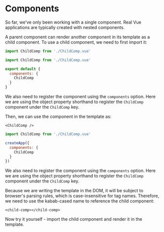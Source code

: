 # Components

So far, we've only been working with a single component. Real Vue applications are typically created with nested components.

A parent component can render another component in its template as a child component. To use a child component, we need to first import it:

<div class="composition-api">
<div class="sfc">

```js
import ChildComp from './ChildComp.vue'
```

</div>
</div>

<div class="options-api">
<div class="sfc">

```js
import ChildComp from './ChildComp.vue'

export default {
  components: {
    ChildComp
  }
}
```

We also need to register the component using the `components` option. Here we are using the object property shorthand to register the `ChildComp` component under the `ChildComp` key.

</div>
</div>

<div class="sfc">

Then, we can use the component in the template as:

```vue-html
<ChildComp />
```

</div>

<div class="html">

```js
import ChildComp from './ChildComp.vue'

createApp({
  components: {
    ChildComp
  }
})
```

We also need to register the component using the `components` option. Here we are using the object property shorthand to register the `ChildComp` component under the `ChildComp` key.

Because we are writing the template in the DOM, it will be subject to browser's parsing rules, which is case-insensitive for tag names. Therefore, we need to use the kabab-cased name to reference the child component:

```vue-html
<child-comp></child-comp>
```

</div>


Now try it yourself - import the child component and render it in the template.
